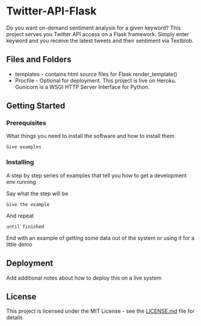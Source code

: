 # Twitter-API-Flask

Do you want on-demand sentiment analysis for a given keyword? This project serves you Twitter API access on a Flask framework. Simply enter keyword and you receive the latest tweets and their sentiment via Textblob.

## Files and Folders

- templates - contains html source files for Flask render_template()
- Procfile - Optional for deployment. This project is live on Heroku. Gunicorn is a WSGI HTTP Server Interface for Python.

## Getting Started



### Prerequisites

What things you need to install the software and how to install them

```
Give examples
```

### Installing

A step by step series of examples that tell you how to get a development env running

Say what the step will be

```
Give the example
```

And repeat

```
until finished
```

End with an example of getting some data out of the system or using it for a little demo

## Deployment

Add additional notes about how to deploy this on a live system

## License

This project is licensed under the MIT License - see the [LICENSE.md](LICENSE.md) file for details
